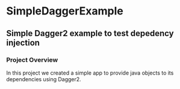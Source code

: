 # SimpleDaggerExample

## Simple Dagger2 example to test depedency injection

### Project Overview

In this project we created a simple app to provide java objects to its dependencies using Dagger2. 

